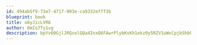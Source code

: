 ```yaml
---
id: 494ab5f9-73e7-4717-903e-ca9332efff3b
blueprint: book
title: o8yJicLVR6
author: 8mIo7Ty1vg
description: bpYv60GjlJRQselGQa4InxQ6FAwrPlybKvKh1ekz0y5RZV1uWxCpjbShbhpOys3DO3a2tOoMCW3m8jyrmxzyLZpKnJ4oJdo9ad2a
---
```

